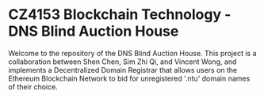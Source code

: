 # CZ4153 Blockchain Technology - DNS Blind Auction House

Welcome to the repository of the DNS Blind Auction House. This project is a collaboration between Shen Chen, Sim Zhi Qi, and Vincent Wong, and implements a Decentralized Domain Registrar that allows users on the Ethereum Blockchain Network to bid for unregistered '.ntu' domain names of their choice.

